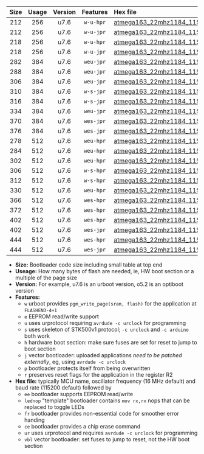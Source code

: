 |Size|Usage|Version|Features|Hex file|
|:-:|:-:|:-:|:-:|:--|
|212|256|u7.6|`w-u-hpr`|[atmega163_22mhz1184_115200bps_ur.hex](https://raw.githubusercontent.com/stefanrueger/urboot/main/atmega163_22mhz1184_115200bps_ur.hex)|
|212|256|u7.6|`w-u-jpr`|[atmega163_22mhz1184_115200bps_ur_vbl.hex](https://raw.githubusercontent.com/stefanrueger/urboot/main/atmega163_22mhz1184_115200bps_ur_vbl.hex)|
|218|256|u7.6|`w-u-hpr`|[atmega163_22mhz1184_115200bps_lednop_ur.hex](https://raw.githubusercontent.com/stefanrueger/urboot/main/atmega163_22mhz1184_115200bps_lednop_ur.hex)|
|218|256|u7.6|`w-u-jpr`|[atmega163_22mhz1184_115200bps_lednop_ur_vbl.hex](https://raw.githubusercontent.com/stefanrueger/urboot/main/atmega163_22mhz1184_115200bps_lednop_ur_vbl.hex)|
|282|384|u7.6|`weu-jpr`|[atmega163_22mhz1184_115200bps_ee_ur_vbl.hex](https://raw.githubusercontent.com/stefanrueger/urboot/main/atmega163_22mhz1184_115200bps_ee_ur_vbl.hex)|
|288|384|u7.6|`weu-jpr`|[atmega163_22mhz1184_115200bps_ee_lednop_ur_vbl.hex](https://raw.githubusercontent.com/stefanrueger/urboot/main/atmega163_22mhz1184_115200bps_ee_lednop_ur_vbl.hex)|
|306|384|u7.6|`weu-jpr`|[atmega163_22mhz1184_115200bps_ee_lednop_fr_ur_vbl.hex](https://raw.githubusercontent.com/stefanrueger/urboot/main/atmega163_22mhz1184_115200bps_ee_lednop_fr_ur_vbl.hex)|
|310|384|u7.6|`w-s-jpr`|[atmega163_22mhz1184_115200bps_vbl.hex](https://raw.githubusercontent.com/stefanrueger/urboot/main/atmega163_22mhz1184_115200bps_vbl.hex)|
|316|384|u7.6|`w-s-jpr`|[atmega163_22mhz1184_115200bps_lednop_vbl.hex](https://raw.githubusercontent.com/stefanrueger/urboot/main/atmega163_22mhz1184_115200bps_lednop_vbl.hex)|
|334|384|u7.6|`weu-jpr`|[atmega163_22mhz1184_115200bps_ee_lednop_fr_ce_ur_vbl.hex](https://raw.githubusercontent.com/stefanrueger/urboot/main/atmega163_22mhz1184_115200bps_ee_lednop_fr_ce_ur_vbl.hex)|
|370|384|u7.6|`wes-jpr`|[atmega163_22mhz1184_115200bps_ee_vbl.hex](https://raw.githubusercontent.com/stefanrueger/urboot/main/atmega163_22mhz1184_115200bps_ee_vbl.hex)|
|376|384|u7.6|`wes-jpr`|[atmega163_22mhz1184_115200bps_ee_lednop_vbl.hex](https://raw.githubusercontent.com/stefanrueger/urboot/main/atmega163_22mhz1184_115200bps_ee_lednop_vbl.hex)|
|278|512|u7.6|`weu-hpr`|[atmega163_22mhz1184_115200bps_ee_ur.hex](https://raw.githubusercontent.com/stefanrueger/urboot/main/atmega163_22mhz1184_115200bps_ee_ur.hex)|
|284|512|u7.6|`weu-hpr`|[atmega163_22mhz1184_115200bps_ee_lednop_ur.hex](https://raw.githubusercontent.com/stefanrueger/urboot/main/atmega163_22mhz1184_115200bps_ee_lednop_ur.hex)|
|302|512|u7.6|`weu-hpr`|[atmega163_22mhz1184_115200bps_ee_lednop_fr_ur.hex](https://raw.githubusercontent.com/stefanrueger/urboot/main/atmega163_22mhz1184_115200bps_ee_lednop_fr_ur.hex)|
|306|512|u7.6|`w-s-hpr`|[atmega163_22mhz1184_115200bps.hex](https://raw.githubusercontent.com/stefanrueger/urboot/main/atmega163_22mhz1184_115200bps.hex)|
|312|512|u7.6|`w-s-hpr`|[atmega163_22mhz1184_115200bps_lednop.hex](https://raw.githubusercontent.com/stefanrueger/urboot/main/atmega163_22mhz1184_115200bps_lednop.hex)|
|330|512|u7.6|`weu-hpr`|[atmega163_22mhz1184_115200bps_ee_lednop_fr_ce_ur.hex](https://raw.githubusercontent.com/stefanrueger/urboot/main/atmega163_22mhz1184_115200bps_ee_lednop_fr_ce_ur.hex)|
|366|512|u7.6|`wes-hpr`|[atmega163_22mhz1184_115200bps_ee.hex](https://raw.githubusercontent.com/stefanrueger/urboot/main/atmega163_22mhz1184_115200bps_ee.hex)|
|372|512|u7.6|`wes-hpr`|[atmega163_22mhz1184_115200bps_ee_lednop.hex](https://raw.githubusercontent.com/stefanrueger/urboot/main/atmega163_22mhz1184_115200bps_ee_lednop.hex)|
|402|512|u7.6|`wes-hpr`|[atmega163_22mhz1184_115200bps_ee_lednop_fr.hex](https://raw.githubusercontent.com/stefanrueger/urboot/main/atmega163_22mhz1184_115200bps_ee_lednop_fr.hex)|
|402|512|u7.6|`wes-jpr`|[atmega163_22mhz1184_115200bps_ee_lednop_fr_vbl.hex](https://raw.githubusercontent.com/stefanrueger/urboot/main/atmega163_22mhz1184_115200bps_ee_lednop_fr_vbl.hex)|
|444|512|u7.6|`wes-hpr`|[atmega163_22mhz1184_115200bps_ee_lednop_fr_ce.hex](https://raw.githubusercontent.com/stefanrueger/urboot/main/atmega163_22mhz1184_115200bps_ee_lednop_fr_ce.hex)|
|444|512|u7.6|`wes-jpr`|[atmega163_22mhz1184_115200bps_ee_lednop_fr_ce_vbl.hex](https://raw.githubusercontent.com/stefanrueger/urboot/main/atmega163_22mhz1184_115200bps_ee_lednop_fr_ce_vbl.hex)|

- **Size:** Bootloader code size including small table at top end
- **Useage:** How many bytes of flash are needed, ie, HW boot section or a multiple of the page size
- **Version:** For example, u7.6 is an urboot version, o5.2 is an optiboot version
- **Features:**
  + `w` urboot provides `pgm_write_page(sram, flash)` for the application at `FLASHEND-4+1`
  + `e` EEPROM read/write support
  + `u` uses urprotocol requiring `avrdude -c urclock` for programming
  + `s` uses skeleton of STK500v1 protocol; `-c urclock` and `-c arduino` both work
  + `h` hardware boot section: make sure fuses are set for reset to jump to boot section
  + `j` vector bootloader: uploaded applications *need to be patched externally*, eg, using `avrdude -c urclock`
  + `p` bootloader protects itself from being overwritten
  + `r` preserves reset flags for the application in the register R2
- **Hex file:** typically MCU name, oscillator frequency (16 MHz default) and baud rate (115200 default) followed by
  + `ee` bootloader supports EEPROM read/write
  + `lednop` "template" bootloader contains `mov rx,rx` nops that can be replaced to toggle LEDs
  + `fr` bootloader provides non-essential code for smoother error handing
  + `ce` bootloader provides a chip erase command
  + `ur` uses urprotocol and requires `avrdude -c urclock` for programming
  + `vbl` vector bootloader: set fuses to jump to reset, not the HW boot section
